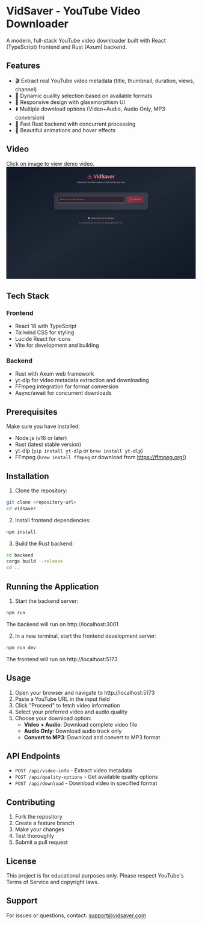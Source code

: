 # VidSaver - YouTube Video Downloader

A modern, full-stack YouTube video downloader built with React (TypeScript) frontend and Rust (Axum) backend.

## Features

- 🎬 Extract real YouTube video metadata (title, thumbnail, duration, views, channel)
- 🎯 Dynamic quality selection based on available formats
- 📱 Responsive design with glassmorphism UI
- ⬇️ Multiple download options (Video+Audio, Audio Only, MP3 conversion)
- 🚀 Fast Rust backend with concurrent processing
- 🎨 Beautiful animations and hover effects
## Video
Click on image to view demo video.
[![Watch the video](./assets/img.png)](./assets/demo.mp4)

## Tech Stack

### Frontend
- React 18 with TypeScript
- Tailwind CSS for styling
- Lucide React for icons
- Vite for development and building

### Backend
- Rust with Axum web framework
- yt-dlp for video metadata extraction and downloading
- FFmpeg integration for format conversion
- Async/await for concurrent downloads

## Prerequisites

Make sure you have installed:
- Node.js (v16 or later)
- Rust (latest stable version)
- yt-dlp (`pip install yt-dlp` or `brew install yt-dlp`)
- FFmpeg (`brew install ffmpeg` or download from https://ffmpeg.org/)

## Installation

1. Clone the repository:
```bash
git clone <repository-url>
cd vidsaver
```

2. Install frontend dependencies:
```bash
npm install
```

3. Build the Rust backend:
```bash
cd backend
cargo build --release
cd ..
```

## Running the Application

1. Start the backend server:
```bash
npm run 
```
The backend will run on http://localhost:3001

2. In a new terminal, start the frontend development server:
```bash
npm run dev
```
The frontend will run on http://localhost:5173

## Usage

1. Open your browser and navigate to http://localhost:5173
2. Paste a YouTube URL in the input field
3. Click "Proceed" to fetch video information
4. Select your preferred video and audio quality
5. Choose your download option:
   - **Video + Audio**: Download complete video file
   - **Audio Only**: Download audio track only
   - **Convert to MP3**: Download and convert to MP3 format

## API Endpoints

- `POST /api/video-info` - Extract video metadata
- `POST /api/quality-options` - Get available quality options
- `POST /api/download` - Download video in specified format

## Contributing

1. Fork the repository
2. Create a feature branch
3. Make your changes
4. Test thoroughly
5. Submit a pull request

## License

This project is for educational purposes only. Please respect YouTube's Terms of Service and copyright laws.

## Support

For issues or questions, contact: support@vidsaver.com